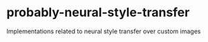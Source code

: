 # probably-neural-style-transfer
Implementations related to neural style transfer over custom images
